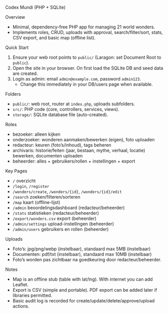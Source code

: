 Codex Mundi (PHP + SQLite)

Overview
- Minimal, dependency-free PHP app for managing 21 world wonders.
- Implements roles, CRUD, uploads with approval, search/filter/sort, stats, CSV export, and basic map (offline list).

Quick Start
1) Ensure your web root points to `public/` (Laragon: set Document Root to `public`).
2) Open the site in your browser. On first load the SQLite DB and seed data are created.
3) Login as admin: email `admin@example.com`, password `admin123`.
   - Change this immediately in your DB/users page when available.

Folders
- `public/`: web root, router at `index.php`, uploads subfolders.
- `src/`: PHP code (core, controllers, services, views).
- `storage/`: SQLite database file (auto-created).

Roles
- bezoeker: alleen kijken
- onderzoeker: wonderen aanmaken/bewerken (eigen), foto uploaden
- redacteur: keuren (foto’s/inhoud), tags beheren
- archivaris: historie/feiten (jaar, bestaan, mythe, verhaal, locatie) bewerken, documenten uploaden
- beheerder: alles + gebruikers/rollen + instellingen + export

Key Pages
- `/` overzicht
- `/login`, `/register`
- `/wonders/create`, `/wonders/{id}`, `/wonders/{id}/edit`
- `/search` zoeken/filteren/sorteren
- `/map` kaart (offline-lijst)
- `/admin` beoordelingsdashboard (redacteur/beheerder)
- `/stats` statistieken (redacteur/beheerder)
- `/export/wonders.csv` export (beheerder)
- `/admin/settings` upload-instellingen (beheerder)
- `/admin/users` gebruikers en rollen (beheerder)

Uploads
- Foto’s: jpg/png/webp (instelbaar), standaard max 5MB (instelbaar)
- Documenten: pdf/txt (instelbaar), standaard max 10MB (instelbaar)
- Foto’s worden pas zichtbaar na goedkeuring door redacteur/beheerder.

Notes
- Map is an offline stub (table with lat/lng). With internet you can add Leaflet.
- Export is CSV (simple and portable). PDF export can be added later if libraries permitted.
- Basic audit log is recorded for create/update/delete/approve/upload actions.

